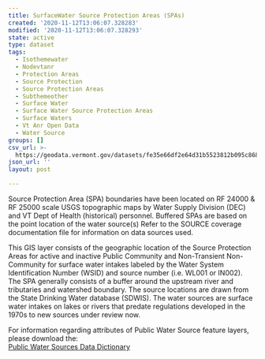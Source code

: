 ```yaml
---
title: SurfaceWater Source Protection Areas (SPAs)
created: '2020-11-12T13:06:07.328283'
modified: '2020-11-12T13:06:07.328293'
state: active
type: dataset
tags:
  - Isothemewater
  - Nodevtanr
  - Protection Areas
  - Source Protection
  - Source Protection Areas
  - Subthemeother
  - Surface Water
  - Surface Water Source Protection Areas
  - Surface Waters
  - Vt Anr Open Data
  - Water Source
groups: []
csv_url: >-
  https://geodata.vermont.gov/datasets/fe35e66df2e64d31b5523812b095c868_184.csv?outSR=%7B%22latestWkid%22%3A32145%2C%22wkid%22%3A32145%7D
json_url: ''
layout: post

---
```

<div style='text-align:Left;'><div><p><span>Source Protection Area (SPA) boundaries have been located on RF 24000 &amp; RF 25000 scale USGS topographic maps by Water Supply Division (DEC) and VT Dept of Health (historical) personnel. Buffered SPAs are based on the point location of the water source(s) Refer to the SOURCE coverage documentation file for information on data sources used.</span></p><p><span></span></p><p><span>This GIS layer consists of the geographic location of the Source Protection Areas for active and inactive Public Community and Non-Transient Non-Community for surface water intakes labeled by the Water System Identification Number (WSID) and source number (i.e. WL001 or IN002).  The SPA generally consists of a buffer around the upstream river and tributaries and watershed boundary. The source locations are drawn from the State Drinking Water database (SDWIS).  The water sources are surface water intakes on lakes or rivers that predate regulations developed in the 1970s to new sources under review now.</span></p><p>For information regarding attributes of Public Water Source feature layers, please download the:<br /><a href='http://anrmaps.vermont.gov/websites/OpenData/DataDictionaries/PublicWaterSourcesDataDictionary.xlsx' target='_blank'>Public Water Sources Data Dictionary</a><span><br /></span></p></div></div>
